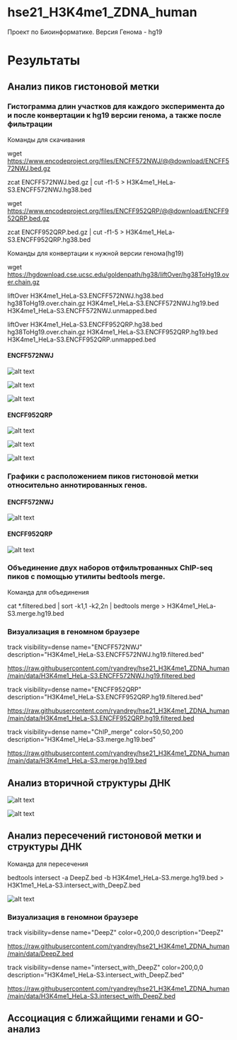 # hse21_H3K4me1_ZDNA_human

Проект по Биоинформатике.
Версия Генома - hg19

# Результаты

## Анализ пиков гистоновой метки
### Гистограмма длин участков для каждого эксперимента до и после конвертации к hg19 версии генома, а также после фильтрации

Команды для скачивания

wget https://www.encodeproject.org/files/ENCFF572NWJ/@@download/ENCFF572NWJ.bed.gz

zcat ENCFF572NWJ.bed.gz | cut -f1-5 > H3K4me1_HeLa-S3.ENCFF572NWJ.hg38.bed

wget https://www.encodeproject.org/files/ENCFF952QRP/@@download/ENCFF952QRP.bed.gz

zcat ENCFF952QRP.bed.gz | cut -f1-5 > H3K4me1_HeLa-S3.ENCFF952QRP.hg38.bed



Команды для конвертации к нужной версии генома(hg19)

wget https://hgdownload.cse.ucsc.edu/goldenpath/hg38/liftOver/hg38ToHg19.over.chain.gz

liftOver H3K4me1_HeLa-S3.ENCFF572NWJ.hg38.bed hg38ToHg19.over.chain.gz H3K4me1_HeLa-S3.ENCFF572NWJ.hg19.bed H3K4me1_HeLa-S3.ENCFF572NWJ.unmapped.bed

liftOver H3K4me1_HeLa-S3.ENCFF952QRP.hg38.bed hg38ToHg19.over.chain.gz H3K4me1_HeLa-S3.ENCFF952QRP.hg19.bed H3K4me1_HeLa-S3.ENCFF952QRP.unmapped.bed 

#### ENCFF572NWJ

![alt text](https://github.com/ryandrey/hse21_H3K4me1_ZDNA_human/blob/main/images/len_hist.H3K4me1_HeLa-S3.ENCFF572NWJ.hg38.png)

![alt text](https://github.com/ryandrey/hse21_H3K4me1_ZDNA_human/blob/main/images/len_hist.H3K4me1_HeLa-S3.ENCFF572NWJ.hg19.png)

![alt text](https://github.com/ryandrey/hse21_H3K4me1_ZDNA_human/blob/main/images/len_hist.H3K4me1_HeLa-S3.ENCFF572NWJ.hg19.filtered.png)

#### ENCFF952QRP

![alt text](https://github.com/ryandrey/hse21_H3K4me1_ZDNA_human/blob/main/images/len_hist.H3K4me1_HeLa-S3.ENCFF952QRP.hg38.png)

![alt text](https://github.com/ryandrey/hse21_H3K4me1_ZDNA_human/blob/main/images/len_hist.H3K4me1_HeLa-S3.ENCFF952QRP.hg19.png)

![alt text](https://github.com/ryandrey/hse21_H3K4me1_ZDNA_human/blob/main/images/len_hist.H3K4me1_HeLa-S3.ENCFF952QRP.hg19.filtered.png)

### Графики с расположением пиков гистоновой метки относительно аннотированных генов. 

#### ENCFF572NWJ

![alt text](https://github.com/ryandrey/hse21_H3K4me1_ZDNA_human/blob/main/images/chip_seeker.H3K4me1_HeLa-S3.ENCFF572NWJ.hg19.filtered.plotAnnoPie.png)

#### ENCFF952QRP

![alt text](https://github.com/ryandrey/hse21_H3K4me1_ZDNA_human/blob/main/images/chip_seeker.H3K4me1_HeLa-S3.ENCFF952QRP.hg19.filtered.plotAnnoPie.png)


### Объединение двух наборов отфильтрованных ChIP-seq пиков с помощью утилиты bedtools merge.

Команда для объединения

cat  \*.filtered.bed  |   sort -k1,1 -k2,2n   |   bedtools merge   >  H3K4me1_HeLa-S3.merge.hg19.bed


### Визуализация в геномном браузере

track visibility=dense name="ENCFF572NWJ"  description="H3K4me1_HeLa-S3.ENCFF572NWJ.hg19.filtered.bed"

https://raw.githubusercontent.com/ryandrey/hse21_H3K4me1_ZDNA_human/main/data/H3K4me1_HeLa-S3.ENCFF572NWJ.hg19.filtered.bed

track visibility=dense name="ENCFF952QRP"  description="H3K4me1_HeLa-S3.ENCFF952QRP.hg19.filtered.bed"

https://raw.githubusercontent.com/ryandrey/hse21_H3K4me1_ZDNA_human/main/data/H3K4me1_HeLa-S3.ENCFF952QRP.hg19.filtered.bed

track visibility=dense name="ChIP_merge"  color=50,50,200   description="H3K4me1_HeLa-S3.merge.hg19.bed"

https://raw.githubusercontent.com/ryandrey/hse21_H3K4me1_ZDNA_human/main/data/H3K4me1_HeLa-S3.merge.hg19.bed


## Анализ вторичной структуры ДНК

![alt text](https://github.com/ryandrey/hse21_H3K4me1_ZDNA_human/blob/main/images/len_hist.DeepZ.png)

![alt text](https://github.com/ryandrey/hse21_H3K4me1_ZDNA_human/blob/main/images/chip_seeker.DeepZ.plotAnnoPie.png)


## Анализ пересечений гистоновой метки и структуры ДНК

Команда для пересечения

bedtools intersect -a DeepZ.bed -b H3K4me1_HeLa-S3.merge.hg19.bed > H3K1me1_HeLa-S3.intersect_with_DeepZ.bed

![alt text](https://github.com/ryandrey/hse21_H3K4me1_ZDNA_human/blob/main/images/len_hist.H3K4me1_HeLa-S3.intersect_with_DeepZ.png)


### Визуализация в геномнои браузере

track visibility=dense name="DeepZ"  color=0,200,0  description="DeepZ"

https://raw.githubusercontent.com/ryandrey/hse21_H3K4me1_ZDNA_human/main/data/DeepZ.bed

track visibility=dense name="intersect_with_DeepZ"  color=200,0,0  description="H3K4me1_HeLa-S3.intersect_with_DeepZ.bed"

https://raw.githubusercontent.com/ryandrey/hse21_H3K4me1_ZDNA_human/main/data/H3K4me1_HeLa-S3.intersect_with_DeepZ.bed

## Ассоциация с ближайщими генами и GO-анализ


